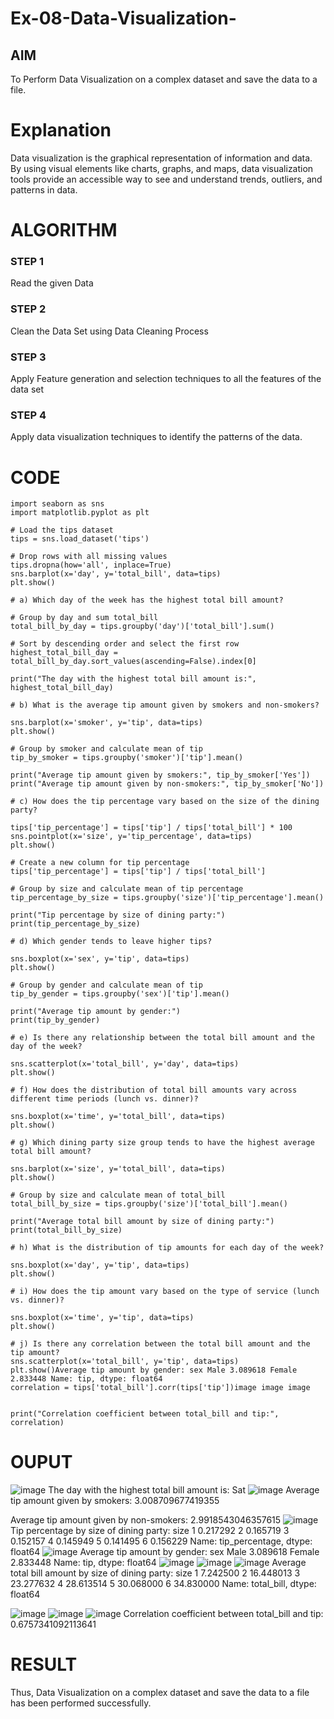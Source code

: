 # Ex-08-Data-Visualization-

## AIM
To Perform Data Visualization on a complex dataset and save the data to a file. 

# Explanation
Data visualization is the graphical representation of information and data. By using visual elements like charts, graphs, and maps, data visualization tools provide an accessible way to see and understand trends, outliers, and patterns in data.

# ALGORITHM
### STEP 1
Read the given Data
### STEP 2
Clean the Data Set using Data Cleaning Process
### STEP 3
Apply Feature generation and selection techniques to all the features of the data set
### STEP 4
Apply data visualization techniques to identify the patterns of the data.


# CODE
```
import seaborn as sns
import matplotlib.pyplot as plt

# Load the tips dataset
tips = sns.load_dataset('tips')

# Drop rows with all missing values
tips.dropna(how='all', inplace=True)
sns.barplot(x='day', y='total_bill', data=tips)
plt.show()

# a) Which day of the week has the highest total bill amount?

# Group by day and sum total_bill
total_bill_by_day = tips.groupby('day')['total_bill'].sum()

# Sort by descending order and select the first row
highest_total_bill_day = total_bill_by_day.sort_values(ascending=False).index[0]

print("The day with the highest total bill amount is:", highest_total_bill_day)

# b) What is the average tip amount given by smokers and non-smokers?

sns.barplot(x='smoker', y='tip', data=tips)
plt.show()

# Group by smoker and calculate mean of tip
tip_by_smoker = tips.groupby('smoker')['tip'].mean()

print("Average tip amount given by smokers:", tip_by_smoker['Yes'])
print("Average tip amount given by non-smokers:", tip_by_smoker['No'])

# c) How does the tip percentage vary based on the size of the dining party?

tips['tip_percentage'] = tips['tip'] / tips['total_bill'] * 100
sns.pointplot(x='size', y='tip_percentage', data=tips)
plt.show()

# Create a new column for tip percentage
tips['tip_percentage'] = tips['tip'] / tips['total_bill']

# Group by size and calculate mean of tip percentage
tip_percentage_by_size = tips.groupby('size')['tip_percentage'].mean()

print("Tip percentage by size of dining party:")
print(tip_percentage_by_size)

# d) Which gender tends to leave higher tips?

sns.boxplot(x='sex', y='tip', data=tips)
plt.show()

# Group by gender and calculate mean of tip
tip_by_gender = tips.groupby('sex')['tip'].mean()

print("Average tip amount by gender:")
print(tip_by_gender)

# e) Is there any relationship between the total bill amount and the day of the week?

sns.scatterplot(x='total_bill', y='day', data=tips)
plt.show()

# f) How does the distribution of total bill amounts vary across different time periods (lunch vs. dinner)?

sns.boxplot(x='time', y='total_bill', data=tips)
plt.show()

# g) Which dining party size group tends to have the highest average total bill amount?

sns.barplot(x='size', y='total_bill', data=tips)
plt.show()

# Group by size and calculate mean of total_bill
total_bill_by_size = tips.groupby('size')['total_bill'].mean()

print("Average total bill amount by size of dining party:")
print(total_bill_by_size)

# h) What is the distribution of tip amounts for each day of the week?

sns.boxplot(x='day', y='tip', data=tips)
plt.show()

# i) How does the tip amount vary based on the type of service (lunch vs. dinner)?

sns.boxplot(x='time', y='tip', data=tips)
plt.show()

# j) Is there any correlation between the total bill amount and the tip amount?
sns.scatterplot(x='total_bill', y='tip', data=tips)
plt.show()Average tip amount by gender: sex Male 3.089618 Female 2.833448 Name: tip, dtype: float64
correlation = tips['total_bill'].corr(tips['tip'])image image image


print("Correlation coefficient between total_bill and tip:", correlation)
```
# OUPUT
![image](https://github.com/sachinezhilmaran/Ex-08-Data-Visualization_1/assets/128135351/66019a10-50ac-4c59-a7be-f32c43edc2f0)
The day with the highest total bill amount is: Sat
![image](https://github.com/sachinezhilmaran/Ex-08-Data-Visualization_1/assets/128135351/1688cc96-95a6-4a08-a304-70277fb45e25)
Average tip amount given by smokers: 3.008709677419355

Average tip amount given by non-smokers: 2.9918543046357615
![image](https://github.com/sachinezhilmaran/Ex-08-Data-Visualization_1/assets/128135351/05796f7f-7a99-406d-b6d0-00602e61b861)
Tip percentage by size of dining party: size 1 0.217292 2 0.165719 3 0.152157 4 0.145949 5 0.141495 6 0.156229 Name: tip_percentage, dtype: float64
![image](https://github.com/sachinezhilmaran/Ex-08-Data-Visualization_1/assets/128135351/c9c80f5a-9e00-4609-b331-13606e1245e8)
Average tip amount by gender: sex Male 3.089618 Female 2.833448 Name: tip, dtype: float64
![image](https://github.com/sachinezhilmaran/Ex-08-Data-Visualization_1/assets/128135351/4f5c6d3b-02a2-4763-9e48-9a9e020d950a)
![image](https://github.com/sachinezhilmaran/Ex-08-Data-Visualization_1/assets/128135351/2d426d73-57e1-466a-86d3-598ff825291b)
![image](https://github.com/sachinezhilmaran/Ex-08-Data-Visualization_1/assets/128135351/cc72059a-cde7-4975-96f7-2acac33d98a3)
Average total bill amount by size of dining party: size 1 7.242500 2 16.448013 3 23.277632 4 28.613514 5 30.068000 6 34.830000 Name: total_bill, dtype: float64

![image](https://github.com/sachinezhilmaran/Ex-08-Data-Visualization_1/assets/128135351/e07da5e6-7bbd-496f-b20b-f40bec2f9054)
![image](https://github.com/sachinezhilmaran/Ex-08-Data-Visualization_1/assets/128135351/f340a565-ee1b-4d56-bf0d-1f33c685f64c)
![image](https://github.com/sachinezhilmaran/Ex-08-Data-Visualization_1/assets/128135351/4ed630ba-2f95-4bb4-8df2-8a0927d3d44b)
 Correlation coefficient between total_bill and tip: 0.6757341092113641
 
# RESULT
Thus, Data Visualization on a complex dataset and save the data to a file has been performed successfully.
